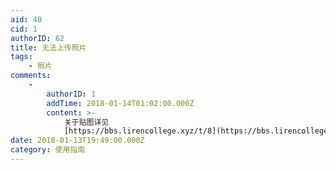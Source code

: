 ```yaml
---
aid: 40
cid: 1
authorID: 62
title: 无法上传照片
tags:
    - 照片
comments:
    -
        authorID: 1
        addTime: 2018-01-14T01:02:00.000Z
        content: >-
            关于贴图详见
            [https://bbs.lirencollege.xyz/t/8](https://bbs.lirencollege.xyz/t/8)
date: 2018-01-13T19:49:00.000Z
category: 使用指南
---
```



